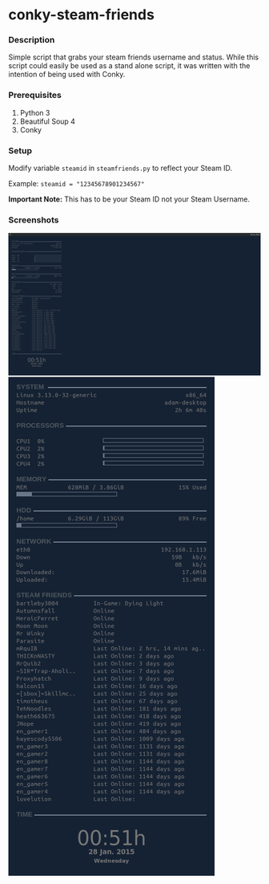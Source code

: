 # conky-steam-friends

### Description
Simple script that grabs your steam friends username and status.  While this script could easily be used as a stand alone script, it was written with the intention of being used with Conky.

### Prerequisites
1. Python 3
2. Beautiful Soup 4
3. Conky

### Setup
Modify variable `steamid` in `steamfriends.py` to reflect your Steam ID.  

Example:
    `steamid = "12345678901234567"`
    
<b>Important Note:</b> This has to be your Steam ID not your Steam Username.

### Screenshots
![alt tag](screenshot-1.png)
![alt tag](screenshot-2.png)
